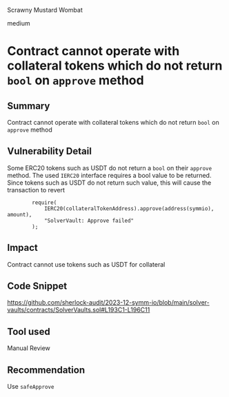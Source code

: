 Scrawny Mustard Wombat

medium

# Contract cannot operate with collateral tokens which do not return `bool` on `approve` method

## Summary
Contract cannot operate with collateral tokens which do not return `bool` on `approve` method 

## Vulnerability Detail
Some ERC20 tokens such as USDT do not return a `bool` on their `approve` method. The used `IERC20` interface requires a bool value to be returned. Since tokens such as USDT do not return such value, this will cause the transaction to revert 
```solidity
        require(
            IERC20(collateralTokenAddress).approve(address(symmio), amount),
            "SolverVault: Approve failed"
        );
```


## Impact
Contract cannot use tokens such as USDT for collateral

## Code Snippet
https://github.com/sherlock-audit/2023-12-symm-io/blob/main/solver-vaults/contracts/SolverVaults.sol#L193C1-L196C11

## Tool used

Manual Review

## Recommendation
Use `safeApprove` 